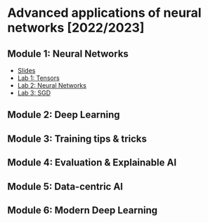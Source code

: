 # Advanced applications of neural networks [2022/2023]

## Module 1: Neural Networks
* [Slides](https://docs.google.com/presentation/d/1qduaeY4fNZ3H-cEO4oG7AMAS8FZ030ZJ5x9Ig5NkNbA/edit?usp=sharing)
* [Lab 1: Tensors](https://www.kaggle.com/lomero/aann-22-23-lab-01)
* [Lab 2: Neural Networks](https://www.kaggle.com/lomero/aann-22-23-lab-02-nn)
* [Lab 3: SGD](https://www.kaggle.com/lomero/aann-22-23-lab-03-sgd)

## Module 2: Deep Learning

## Module 3: Training tips & tricks

## Module 4: Evaluation & Explainable AI

## Module 5: Data-centric AI

## Module 6: Modern Deep Learning
